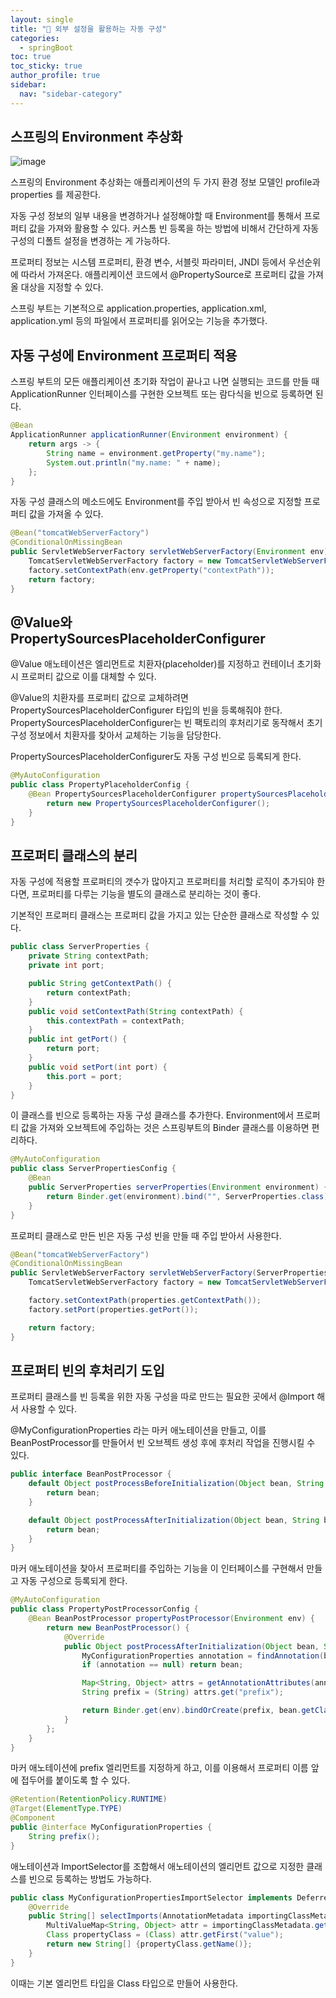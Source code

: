 ```yaml
---
layout: single
title: "🧾 외부 설정을 활용하는 자동 구성"
categories:
  - springBoot
toc: true
toc_sticky: true
author_profile: true
sidebar:
  nav: "sidebar-category"
---
```


## 스프링의 Environment 추상화

![image](https://github.com/user-attachments/assets/5b385a7f-2d4f-45c9-8e40-de1fe0f62bcc)

스프링의 Environment 추상화는 애플리케이션의 두 가지 환경 정보 모델인 profile과 properties 를 제공한다.

자동 구성 정보의 일부 내용을 변경하거나 설정해야할 때 Environment를 통해서 프로퍼티 값을 가져와 활용할 수 있다. 커스톰 빈 등록을 하는 방법에 비해서 간단하게 자동 구성의 디폴트 설정을 변경하는 게 가능하다.

프로퍼티 정보는 시스템 프로퍼티, 환경 변수, 서블릿 파라미터, JNDI 등에서 우선순위에 따라서 가져온다. 애플리케이션 코드에서 @PropertySource로 프로퍼티 값을 가져올 대상을 지정할 수 있다.

스프링 부트는 기본적으로 application.properties, application.xml, application.yml 등의 파일에서 프로퍼티를 읽어오는 기능을 추가했다.

## 자동 구성에 Environment 프로퍼티 적용

스프링 부트의 모든 애플리케이션 초기화 작업이 끝나고 나면 실행되는 코드를 만들 때 ApplicationRunner 인터페이스를 구현한 오브젝트 또는 람다식을 빈으로 등록하면 된다.

```java
@Bean
ApplicationRunner applicationRunner(Environment environment) {
    return args -> {
        String name = environment.getProperty("my.name");
        System.out.println("my.name: " + name);
    };
}
```

자동 구성 클래스의 메소드에도 Environment를 주입 받아서 빈 속성으로 지정할 프로퍼티 값을 가져올 수 있다.

```java
@Bean("tomcatWebServerFactory")
@ConditionalOnMissingBean
public ServletWebServerFactory servletWebServerFactory(Environment env) {
    TomcatServletWebServerFactory factory = new TomcatServletWebServerFactory();
    factory.setContextPath(env.getProperty("contextPath"));
    return factory;
}
```

## @Value와 PropertySourcesPlaceholderConfigurer

@Value 애노테이션은 엘리먼트로 치환자(placeholder)를 지정하고 컨테이너 초기화시 프로퍼티 값으로 이를 대체할 수 있다.

@Value의 치환자를 프로퍼티 값으로 교체하려면 PropertySourcesPlaceholderConfigurer 타입의 빈을 등록해줘야 한다.
PropertySourcesPlaceholderConfigurer는 빈 팩토리의 후처리기로 동작해서 초기 구성 정보에서 치환자를 찾아서 교체하는 기능을 담당한다.

PropertySourcesPlaceholderConfigurer도 자동 구성 빈으로 등록되게 한다.

```java
@MyAutoConfiguration
public class PropertyPlaceholderConfig {
    @Bean PropertySourcesPlaceholderConfigurer propertySourcesPlaceholderConfigurer() {
        return new PropertySourcesPlaceholderConfigurer();
    }
}
```

## 프로퍼티 클래스의 분리

자동 구성에 적용할 프로퍼티의 갯수가 많아지고 프로퍼티를 처리할 로직이 추가되야 한다면, 프로퍼티를 다루는 기능을 별도의 클래스로 분리하는 것이 좋다.

기본적인 프로퍼티 클래스는 프로퍼티 값을 가지고 있는 단순한 클래스로 작성할 수 있다.

```java
public class ServerProperties {
    private String contextPath;
    private int port;

    public String getContextPath() {
        return contextPath;
    }
    public void setContextPath(String contextPath) {
        this.contextPath = contextPath;
    }
    public int getPort() {
        return port;
    }
    public void setPort(int port) {
        this.port = port;
    }
}
```

이 클래스를 빈으로 등록하는 자동 구성 클래스를 추가한다. Environment에서 프로퍼티 값을 가져와 오브젝트에 주입하는 것은 스프링부트의 Binder 클래스를 이용하면 편리하다.

```java
@MyAutoConfiguration
public class ServerPropertiesConfig {
    @Bean
    public ServerProperties serverProperties(Environment environment) {
        return Binder.get(environment).bind("", ServerProperties.class).get();
    }
}
```

프로퍼티 클래스로 만든 빈은 자동 구성 빈을 만들 때 주입 받아서 사용한다.

```java
@Bean("tomcatWebServerFactory")
@ConditionalOnMissingBean
public ServletWebServerFactory servletWebServerFactory(ServerProperties properties) {
    TomcatServletWebServerFactory factory = new TomcatServletWebServerFactory();

    factory.setContextPath(properties.getContextPath());
    factory.setPort(properties.getPort());

    return factory;
}
```

## 프로퍼티 빈의 후처리기 도입

프로퍼티 클래스를 빈 등록을 위한 자동 구성을 따로 만드는 필요한 곳에서 @Import 해서 사용할 수 있다.

@MyConfigurationProperties 라는 마커 애노테이션을 만들고, 이를 BeanPostProcessor를 만들어서 빈 오브젝트 생성 후에 후처리 작업을 진행시킬 수 있다.

```java
public interface BeanPostProcessor {
    default Object postProcessBeforeInitialization(Object bean, String beanName) throws BeansException {
        return bean;
    }

    default Object postProcessAfterInitialization(Object bean, String beanName) throws BeansException {
        return bean;
    }
}
```

마커 애노테이션을 찾아서 프로퍼티를 주입하는 기능을 이 인터페이스를 구현해서 만들고 자동 구성으로 등록되게 한다.

```java
@MyAutoConfiguration
public class PropertyPostProcessorConfig {
    @Bean BeanPostProcessor propertyPostProcessor(Environment env) {
        return new BeanPostProcessor() {
            @Override
            public Object postProcessAfterInitialization(Object bean, String beanName) throws BeansException {
                MyConfigurationProperties annotation = findAnnotation(bean.getClass(), MyConfigurationProperties.class);
                if (annotation == null) return bean;

                Map<String, Object> attrs = getAnnotationAttributes(annotation);
                String prefix = (String) attrs.get("prefix");

                return Binder.get(env).bindOrCreate(prefix, bean.getClass());
            }
        };
    }
}
```

마커 애노테이션에 prefix 엘리먼트를 지정하게 하고, 이를 이용해서 프로퍼티 이름 앞에 접두어를 붙이도록 할 수 있다.

```java
@Retention(RetentionPolicy.RUNTIME)
@Target(ElementType.TYPE)
@Component
public @interface MyConfigurationProperties {
    String prefix();
}
```

애노테이션과 ImportSelector를 조합해서 애노테이션의 엘리먼트 값으로 지정한 클래스를 빈으로 등록하는 방법도 가능하다.

```java
public class MyConfigurationPropertiesImportSelector implements DeferredImportSelector {
    @Override
    public String[] selectImports(AnnotationMetadata importingClassMetadata) {
        MultiValueMap<String, Object> attr = importingClassMetadata.getAllAnnotationAttributes(EnableMyConfigurationProperties.class.getName());
        Class propertyClass = (Class) attr.getFirst("value");
        return new String[] {propertyClass.getName()};
    }
}
```

이때는 기본 엘리먼트 타입을 Class 타입으로 만들어 사용한다.

